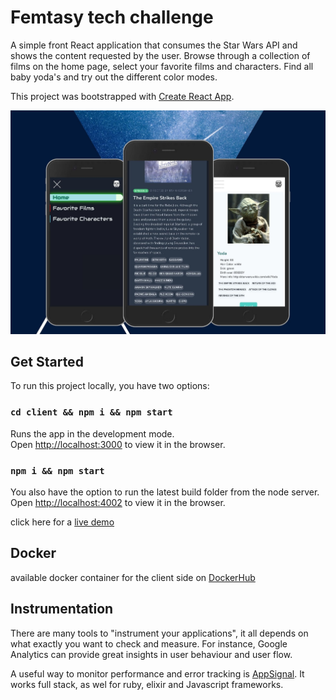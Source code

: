 # Femtasy tech challenge

A simple front React application that consumes the Star Wars API and shows the content requested by the user.
Browse through a collection of films on the home page, select your favorite films and characters.
Find all baby yoda's and try out the different color modes.

This project was bootstrapped with [Create React App](https://github.com/facebook/create-react-app).

<p align="center">
  <img src="client/src/images/screenshots.jpg" />
</p>

## Get Started

To run this project locally, you have two options:

### `cd client && npm i && npm start`

Runs the app in the development mode.<br />
Open [http://localhost:3000](http://localhost:3000) to view it in the browser.

### `npm i && npm start`

You also have the option to run the latest build folder from the node server.
Open [http://localhost:4002](http://localhost:4002) to view it in the browser.

click here for a [live demo](https://swapi-fem.herokuapp.com/)

## Docker

available docker container for the client side on [DockerHub](https://hub.docker.com/repository/docker/manij89/femtasy-ta)

## Instrumentation

There are many tools to "instrument your applications", it all depends on what exactly you want to check and measure.
For instance, Google Analytics can provide great insights in user behaviour and user flow.

A useful way to monitor performance and error tracking is [AppSignal](https://appsignal.com/). It works full stack, as wel for ruby, elixir and Javascript frameworks.








